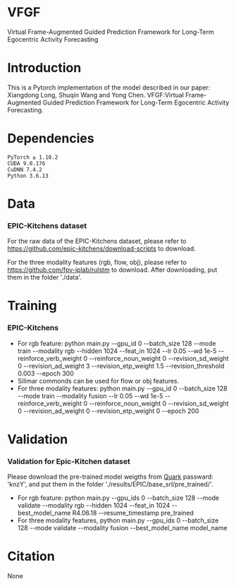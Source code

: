 # VFGF
Virtual Frame-Augmented Guided Prediction Framework for Long-Term Egocentric Activity Forecasting
# Introduction
This is a Pytorch implementation of the model described in our paper:
    Xiangdong Long, Shuqin Wang and Yong Chen. VFGF:Virtual Frame-Augmented Guided Prediction Framework for Long-Term Egocentric Activity Forecasting.
# Dependencies
    PyTorch ≥ 1.10.2
    CUDA 9.0.176
    CuDNN 7.4.2
    Python 3.6.13

# Data
### EPIC-Kitchens dataset

For the raw data of the EPIC-Kitchens dataset, please refer to https://github.com/epic-kitchens/download-scripts to download.

For the three modality features (rgb, flow, obj), please refer to https://github.com/fpv-iplab/rulstm to download. After downloading, put them in the folder './data'.


# Training
### EPIC-Kitchens
- For rgb feature: python main.py --gpu_id 0 --batch_size 128 --mode train --modality rgb --hidden 1024 --feat_in 1024 --lr 0.05 --wd 1e-5 --reinforce_verb_weight 0 --reinforce_noun_weight 0  --revision_sd_weight 0 --revision_ad_weight 3 --revision_etp_weight 1.5 --revision_threshold 0.003 --epoch 300
- Silimar commonds can be used for flow or obj features.
- For three modality features: python main.py --gpu_id 0 --batch_size 128 --mode train --modality fusion --lr 0.05 --wd 1e-5 --reinforce_verb_weight 0 --reinforce_noun_weight 0  --revision_sd_weight 0 --revision_ad_weight 0 --revision_etp_weight 0 --epoch 200
# Validation
###  Validation for Epic-Kitchen dataset
Please download the pre-trained model weigths from [Quark](https://pan.quark.cn/s/aad030f99d2f) passward: 'knzY', and put them in the folder './results/EPIC/base_srl/pre_trained/'.

 - For rgb feature: python main.py --gpu_ids 0 --batch_size 128 --mode validate --modality rgb --hidden 1024 --feat_in 1024 --best_model_name R4.06.18 --resume_timestamp pre_trained
 - For three modality features, python main.py --gpu_ids 0 --batch_size 128 --mode validate --modality fusion --best_model_name model_name

# Citation
None
